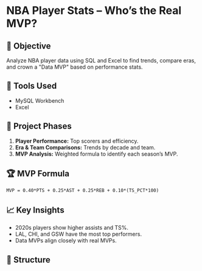     
# NBA Player Stats – Who’s the Real MVP?

## 🎯 Objective
Analyze NBA player data using SQL and Excel to find trends, compare eras, and crown a "Data MVP" based on performance stats.

## 🧠 Tools Used
- MySQL Workbench
- Excel

## 🧩 Project Phases
1. **Player Performance:** Top scorers and efficiency.
2. **Era & Team Comparisons:** Trends by decade and team.
3. **MVP Analysis:** Weighted formula to identify each season’s MVP.

## 🏆 MVP Formula
`MVP = 0.40*PTS + 0.25*AST + 0.25*REB + 0.10*(TS_PCT*100)`

## 📈 Key Insights
- 2020s players show higher assists and TS%.
- LAL, CHI, and GSW have the most top performers.
- Data MVPs align closely with real MVPs.

## 📂 Structure
